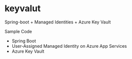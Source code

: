 # keyvalut
Spring-boot + Managed Identities + Azure Key Vault

Sample Code
- Spring Boot
- User-Assigned Managed Identity on Azure App Services
- Azure Key Vault
